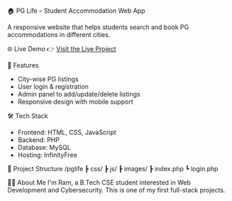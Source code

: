 🏠 PG Life – Student Accommodation Web App

A responsive website that helps students search and book PG accommodations in different cities.

🌐 Live Demo
👉 [Visit the Live Project](https://pglife.42web.io/)

🚀 Features
- City-wise PG listings
- User login & registration
- Admin panel to add/update/delete listings
- Responsive design with mobile support

🛠️ Tech Stack
- Frontend: HTML, CSS, JavaScript
- Backend: PHP
- Database: MySQL
- Hosting: InfinityFree

📂 Project Structure
/pglife
┣ css/
┣ js/
┣ images/
┣ index.php
┗ login.php

🙋‍♂️ About Me
I'm Ram, a B.Tech CSE student interested in Web Development and Cybersecurity. This is one of my first full-stack projects.
